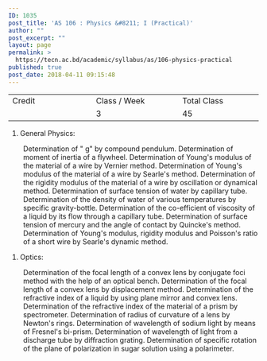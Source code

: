 ```yaml
---
ID: 1035
post_title: 'AS 106 : Physics &#8211; I (Practical)'
author: ""
post_excerpt: ""
layout: page
permalink: >
  https://tecn.ac.bd/academic/syllabus/as/106-physics-practical
published: true
post_date: 2018-04-11 09:15:48
---
```

<table width="641">
<tbody>
<tr>
<td width="213">Credit</td>
<td width="223">Class / Week</td>
<td width="205">Total Class</td>
</tr>
<tr>
<td width="213"></td>
<td width="223">3</td>
<td width="205">45</td>
</tr>
</tbody>
</table>
<ol>
 	<li>General Physics:</li>
</ol>
<p style="padding-left: 30px;">Determination of " g" by compound pendulum.
Determination of moment of inertia of a flywheel.
Determination of Young's modulus of the material of a wire by Vernier method. Determination of Young's modulus of the material of a wire by Searle's method.
Determination of the rigidity modulus of the material of a wire by oscillation or dynamical method.
Determination of surface tension of water by capillary tube.
Determination of the density of water of various temperatures by specific gravity-bottle.
Determination of the co-efficient of viscosity of a liquid by its flow through a capillary tube.
Determination of surface tension of mercury and the angle of contact by Quincke's method.
Determination of Young's modulus, rigidity modulus and Poisson's ratio of a short wire by Searle's dynamic method.</p>

<ol>
 	<li>Optics:</li>
</ol>
<p style="padding-left: 30px;">Determination of the focal length of a convex lens by conjugate foci method with the help of an optical bench.
Determination of the focal length of a convex lens by displacement method.
Determination of the refractive index of a liquid by using plane mirror and convex lens.
Determination of the refractive index of the material of a prism by spectrometer.
Determination of radius of curvature of a lens by Newton's rings. Determination of wavelength of sodium light by means of Fresnel's bi-prism.
Determination of wavelength of light from a discharge tube by diffraction grating.
Determination of specific rotation of the plane of polarization in sugar solution using a polarimeter.</p>